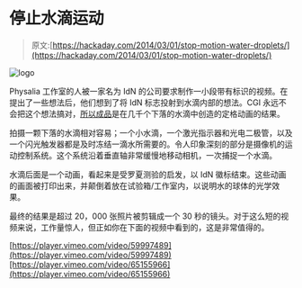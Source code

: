 # 停止水滴运动

> 原文:[https://hackaday.com/2014/03/01/stop-motion-water-droplets/](https://hackaday.com/2014/03/01/stop-motion-water-droplets/)

![logo](../Images/7fe3f0330c658a55bc4c3f0041bb949e.png)

Physalia 工作室的人被一家名为 IdN 的公司要求制作一小段带有标识的视频。在提出了一些想法后，他们想到了将 IdN 标志投射到水滴内部的想法。CGI 永远不会把这个想法搞对，[所以成品](http://vimeo.com/59997489)是在几千个下落的水滴中创造的定格动画的结果。

拍摄一颗下落的水滴相对容易；一个小水滴，一个激光指示器和光电二极管，以及一个闪光触发器都是及时冻结一滴水所需要的。令人印象深刻的部分是摄像机的运动控制系统。这个系统沿着垂直轴非常缓慢地移动相机，一次捕捉一个水滴。

水滴后面是一个动画，看起来是受罗夏测验的启发，以 IdN 徽标结束。这些动画的画面被打印出来，并颠倒着放在试验箱/工作室内，以说明水的球体的光学效果。

最终的结果是超过 20，000 张照片被剪辑成一个 30 秒的镜头。对于这么短的视频来说，工作量惊人，但正如你在下面的视频中看到的，这是非常值得的。

[https://player.vimeo.com/video/59997489](https://player.vimeo.com/video/59997489)[https://player.vimeo.com/video/65155966](https://player.vimeo.com/video/65155966)